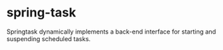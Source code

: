 # spring-task
Springtask dynamically implements a back-end interface for starting and suspending scheduled tasks.
